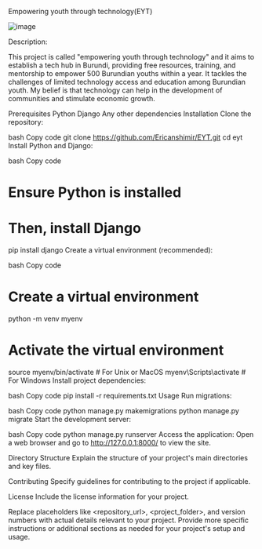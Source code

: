 Empowering youth through technology(EYT)

![image](https://github.com/Ericanshimir/EYT/assets/109414922/8ea8d642-ff68-4353-8534-ee8208650362)

Description:

This project is called "empowering youth through technology" and it aims to establish a tech hub in Burundi, providing free resources, training, and mentorship to empower 500 Burundian youths within a year. It tackles the challenges of limited technology access and education among Burundian youth. My belief is that technology can help in the development of communities and stimulate economic growth.



Prerequisites
Python 
Django 
Any other dependencies
Installation
Clone the repository:

bash
Copy code
git clone https://github.com/Ericanshimir/EYT.git
cd eyt
Install Python and Django:

bash
Copy code
# Ensure Python is installed
# Then, install Django
pip install django
Create a virtual environment (recommended):

bash
Copy code
# Create a virtual environment
python -m venv myenv

# Activate the virtual environment
source myenv/bin/activate   # For Unix or MacOS
myenv\Scripts\activate       # For Windows
Install project dependencies:

bash
Copy code
pip install -r requirements.txt
Usage
Run migrations:

bash
Copy code
python manage.py makemigrations
python manage.py migrate
Start the development server:

bash
Copy code
python manage.py runserver
Access the application:
Open a web browser and go to http://127.0.0.1:8000/ to view the site.

Directory Structure
Explain the structure of your project's main directories and key files.

Contributing
Specify guidelines for contributing to the project if applicable.

License
Include the license information for your project.

Replace placeholders like <repository_url>, <project_folder>, and version numbers with actual details relevant to your project. Provide more specific instructions or additional sections as needed for your project's setup and usage.

